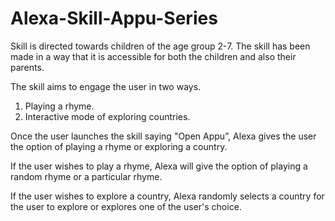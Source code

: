 # Alexa-Skill-Appu-Series
Skill is directed towards children of the age group 2-7.
The skill has been made in a way that it is accessible for both the
children and also their parents.

The skill aims to engage the user in two ways.
1. Playing a rhyme.
2. Interactive mode of exploring countries.

Once the user launches the skill saying "Open Appu”, Alexa gives
the user the option of playing a rhyme or exploring a country.

If the user wishes to play a rhyme, Alexa will give the option of
playing a random rhyme or a particular rhyme.

If the user wishes to explore a country, Alexa randomly selects a
country for the user to explore or explores one of the user's
choice.

